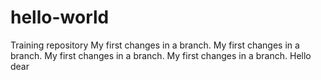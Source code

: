 # hello-world
Training repository
My first changes in a branch.
My first changes in a branch.
My first changes in a branch.
My first changes in a branch.
Hello dear
